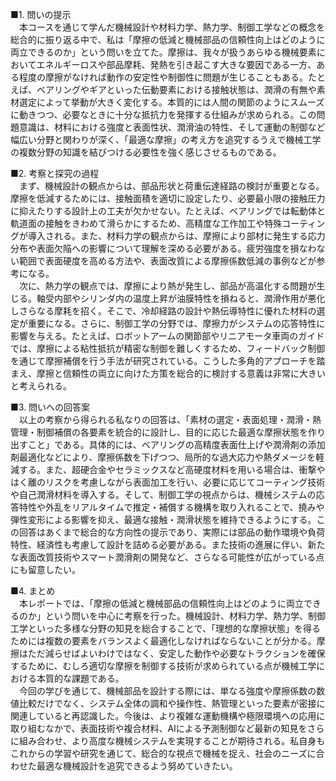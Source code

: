 ■1. 問いの提示  
　本コースを通じて学んだ機械設計や材料力学、熱力学、制御工学などの概念を総合的に振り返る中で、私は「摩擦の低減と機械部品の信頼性向上はどのように両立できるのか」という問いを立てた。摩擦は、我々が扱うあらゆる機械要素においてエネルギーロスや部品摩耗、発熱を引き起こす大きな要因である一方、ある程度の摩擦がなければ動作の安定性や制御性に問題が生じることもある。たとえば、ベアリングやギアといった伝動要素における接触状態は、潤滑の有無や素材選定によって挙動が大きく変化する。本質的には人間の関節のようにスムーズに動きつつ、必要なときに十分な抵抗力を発揮する仕組みが求められる。この問題意識は、材料における強度と表面性状、潤滑油の特性、そして運動の制御など幅広い分野と関わりが深く、「最適な摩擦」の考え方を追究するうえで機械工学の複数分野の知識を結びつける必要性を強く感じさせるものである。

■2. 考察と探究の過程  
　まず、機械設計の観点からは、部品形状と荷重伝達経路の検討が重要となる。摩擦を低減するためには、接触面積を適切に設定したり、必要最小限の接触圧力に抑えたりする設計上の工夫が欠かせない。たとえば、ベアリングでは転動体と軌道面の接触をきわめて滑らかにするため、高精度な工作加工や特殊コーティングが導入される。また、材料力学の観点からは、摩擦により部材に発生する応力分布や表面欠陥への影響について理解を深める必要がある。疲労強度を損なわない範囲で表面硬度を高める方法や、表面改質による摩擦係数低減の事例などが参考になる。  
　次に、熱力学の観点では、摩擦により熱が発生し、部品が高温化する問題が生じる。軸受内部やシリンダ内の温度上昇が油膜特性を損ねると、潤滑作用が悪化しさらなる摩耗を招く。そこで、冷却経路の設計や熱伝導特性に優れた材料の選定が重要になる。さらに、制御工学の分野では、摩擦力がシステムの応答特性に影響を与える。たとえば、ロボットアームの関節部やリニアモータ車両のガイドでは、摩擦による粘性抵抗が精密な制御を難しくするため、フィードバック制御を通じて摩擦補償を行う手法が研究されている。こうした多角的アプローチを踏まえ、摩擦と信頼性の両立に向けた方策を総合的に検討する意義は非常に大きいと考えられる。

■3. 問いへの回答案  
　以上の考察から得られる私なりの回答は、「素材の選定・表面処理・潤滑・熱管理・制御補償の各要素を統合的に設計し、目的に応じた最適な摩擦状態を作り出すこと」である。具体的には、ベアリングの高精度表面仕上げや潤滑剤の添加剤最適化などにより、摩擦係数を下げつつ、局所的な過大応力や熱ダメージを軽減する。また、超硬合金やセラミックスなど高硬度材料を用いる場合は、衝撃やはく離のリスクを考慮しながら表面加工を行い、必要に応じてコーティング技術や自己潤滑材料を導入する。そして、制御工学の視点からは、機械システムの応答特性や外乱をリアルタイムで推定・補償する機構を取り入れることで、撓みや弾性変形による影響を抑え、最適な接触・潤滑状態を維持できるようにする。この回答はあくまで総合的な方向性の提示であり、実際には部品の動作環境や負荷特性、経済性も考慮して設計を詰める必要がある。また技術の進展に伴い、新たな表面改質技術やスマート潤滑剤の開発など、さらなる可能性が広がっている点にも留意したい。

■4. まとめ  
　本レポートでは、「摩擦の低減と機械部品の信頼性向上はどのように両立できるのか」という問いを中心に考察を行った。機械設計、材料力学、熱力学、制御工学といった多様な分野の知見を総合することで、「理想的な摩擦状態」を得るためには複数の要素をバランスよく最適化しなければならないことが分かる。摩擦はただ減らせばよいわけではなく、安定した動作や必要なトラクションを確保するために、むしろ適切な摩擦を制御する技術が求められている点が機械工学における本質的な課題である。  
　今回の学びを通じて、機械部品を設計する際には、単なる強度や摩擦係数の数値比較だけでなく、システム全体の調和や操作性、熱管理といった要素が密接に関連していると再認識した。今後は、より複雑な運動機構や極限環境への応用に取り組むなかで、表面技術や複合材料、AIによる予測制御など最新の知見をさらに組み合わせ、より高度な機械システムを実現することが期待される。私自身もこれからの学習や研究を通じて、総合的な視点で機械を捉え、社会のニーズに合わせた最適な機械設計を追究できるよう努めていきたい。